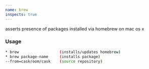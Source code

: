 ```yaml
---
name: brew
inspects: true
---
```

asserts presence of packages installed via homebrew on mac os x


### Usage

```bash
* brew                  (installs/updates homebrew)
* brew package-name     (installs package)
--from=caskroom/cask    (source repository)
```
